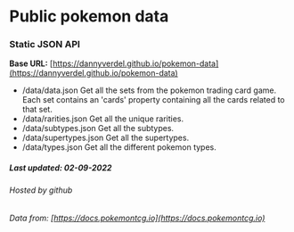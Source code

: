 Public pokemon data
===================

### Static JSON API

__Base URL:__ [https://dannyverdel.github.io/pokemon-data](https://dannyverdel.github.io/pokemon-data)

*   /data/data.json
    Get all the sets from the pokemon trading card game. Each set contains an 'cards' property containing all the cards related to that set.
*   /data/rarities.json
    Get all the unique rarities.
*   /data/subtypes.json
    Get all the subtypes.
*   /data/supertypes.json
    Get all the supertypes.
*   /data/types.json
    Get all the different pokemon types.

##### Last updated: 02-09-2022

###### Hosted by github  
###### Data from: [https://docs.pokemontcg.io](https://docs.pokemontcg.io)